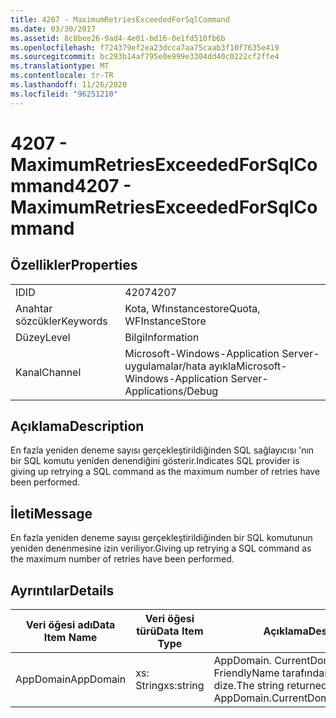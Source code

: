 ```yaml
---
title: 4207 - MaximumRetriesExceededForSqlCommand
ms.date: 03/30/2017
ms.assetid: 8c8bee26-9ad4-4e01-bd16-0e1fd510fb6b
ms.openlocfilehash: f724379ef2ea23dcca7aa75caab3f10f7635e419
ms.sourcegitcommit: bc293b14af795e0e999e3304dd40c0222cf2ffe4
ms.translationtype: MT
ms.contentlocale: tr-TR
ms.lasthandoff: 11/26/2020
ms.locfileid: "96251210"
---
```

# <a name="4207---maximumretriesexceededforsqlcommand"></a><span data-ttu-id="83b40-102">4207 - MaximumRetriesExceededForSqlCommand</span><span class="sxs-lookup"><span data-stu-id="83b40-102">4207 - MaximumRetriesExceededForSqlCommand</span></span>

## <a name="properties"></a><span data-ttu-id="83b40-103">Özellikler</span><span class="sxs-lookup"><span data-stu-id="83b40-103">Properties</span></span>  
  
|||  
|-|-|  
|<span data-ttu-id="83b40-104">ID</span><span class="sxs-lookup"><span data-stu-id="83b40-104">ID</span></span>|<span data-ttu-id="83b40-105">4207</span><span class="sxs-lookup"><span data-stu-id="83b40-105">4207</span></span>|  
|<span data-ttu-id="83b40-106">Anahtar sözcükler</span><span class="sxs-lookup"><span data-stu-id="83b40-106">Keywords</span></span>|<span data-ttu-id="83b40-107">Kota, Wfınstancestore</span><span class="sxs-lookup"><span data-stu-id="83b40-107">Quota, WFInstanceStore</span></span>|  
|<span data-ttu-id="83b40-108">Düzey</span><span class="sxs-lookup"><span data-stu-id="83b40-108">Level</span></span>|<span data-ttu-id="83b40-109">Bilgi</span><span class="sxs-lookup"><span data-stu-id="83b40-109">Information</span></span>|  
|<span data-ttu-id="83b40-110">Kanal</span><span class="sxs-lookup"><span data-stu-id="83b40-110">Channel</span></span>|<span data-ttu-id="83b40-111">Microsoft-Windows-Application Server-uygulamalar/hata ayıkla</span><span class="sxs-lookup"><span data-stu-id="83b40-111">Microsoft-Windows-Application Server-Applications/Debug</span></span>|  
  
## <a name="description"></a><span data-ttu-id="83b40-112">Açıklama</span><span class="sxs-lookup"><span data-stu-id="83b40-112">Description</span></span>  

 <span data-ttu-id="83b40-113">En fazla yeniden deneme sayısı gerçekleştirildiğinden SQL sağlayıcısı 'nın bir SQL komutu yeniden denendiğini gösterir.</span><span class="sxs-lookup"><span data-stu-id="83b40-113">Indicates SQL provider is giving up retrying a SQL command as the maximum number of retries have been performed.</span></span>  
  
## <a name="message"></a><span data-ttu-id="83b40-114">İleti</span><span class="sxs-lookup"><span data-stu-id="83b40-114">Message</span></span>  

 <span data-ttu-id="83b40-115">En fazla yeniden deneme sayısı gerçekleştirildiğinden bir SQL komutunun yeniden denenmesine izin veriliyor.</span><span class="sxs-lookup"><span data-stu-id="83b40-115">Giving up retrying a SQL command as the maximum number of retries have been performed.</span></span>  
  
## <a name="details"></a><span data-ttu-id="83b40-116">Ayrıntılar</span><span class="sxs-lookup"><span data-stu-id="83b40-116">Details</span></span>  
  
|<span data-ttu-id="83b40-117">Veri öğesi adı</span><span class="sxs-lookup"><span data-stu-id="83b40-117">Data Item Name</span></span>|<span data-ttu-id="83b40-118">Veri öğesi türü</span><span class="sxs-lookup"><span data-stu-id="83b40-118">Data Item Type</span></span>|<span data-ttu-id="83b40-119">Açıklama</span><span class="sxs-lookup"><span data-stu-id="83b40-119">Description</span></span>|  
|--------------------|--------------------|-----------------|  
|<span data-ttu-id="83b40-120">AppDomain</span><span class="sxs-lookup"><span data-stu-id="83b40-120">AppDomain</span></span>|<span data-ttu-id="83b40-121">xs: String</span><span class="sxs-lookup"><span data-stu-id="83b40-121">xs:string</span></span>|<span data-ttu-id="83b40-122">AppDomain. CurrentDomain. FriendlyName tarafından döndürülen dize.</span><span class="sxs-lookup"><span data-stu-id="83b40-122">The string returned by AppDomain.CurrentDomain.FriendlyName.</span></span>|
